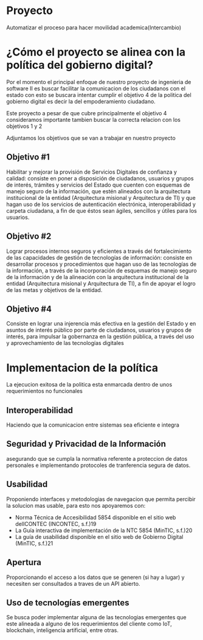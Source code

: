# Proyecto

Automatizar el proceso para hacer movilidad academica(Intercambio)

# ¿Cómo el proyecto se alinea con la política del gobierno digital?

Por el momento el principal enfoque de nuestro proyecto de ingenieria de software II es buscar 
facilitar la comunicacion de los ciudadanos con el estado con esto se buscara intentar cumplir
el objetivo 4 de la politica del gobierno digital es decir la del empoderamiento ciudadano.

Este proyecto a pesar de que cubre principalmente el objetivo 4 consideramos importante tambien
buscar la correcta relacion con los objetivos 1 y 2

Adjuntamos los objetivos que se van a trabajar en nuestro proyecto

## Objetivo #1 

Habilitar y mejorar la provisión de Servicios Digitales de confianza y calidad: consiste
en poner a disposición de ciudadanos, usuarios y grupos de interés, trámites y servicios del
Estado que cuenten con esquemas de manejo seguro de la información, que estén alineados
con la arquitectura institucional de la entidad (Arquitectura misional y Arquitectura de TI) y
que hagan uso de los servicios de autenticación electrónica, interoperabilidad y carpeta
ciudadana, a fin de que éstos sean ágiles, sencillos y útiles para los usuarios.

## Objetivo #2 

Lograr procesos internos seguros y eficientes a través del fortalecimiento de las
capacidades de gestión de tecnologías de información: consiste en desarrollar procesos y
procedimientos que hagan uso de las tecnologías de la información, a través de la
incorporación de esquemas de manejo seguro de la información y de la alineación con la
arquitectura institucional de la entidad (Arquitectura misional y Arquitectura de TI), a fin de
apoyar el logro de las metas y objetivos de la entidad.


## Objetivo #4 

Consiste en lograr una injerencia más efectiva en la gestión del Estado y en asuntos de interés público
por parte de ciudadanos, usuarios y grupos de interés, para impulsar la gobernanza en la
gestión pública, a través del uso y aprovechamiento de las tecnologías digitales

# Implementacion de la política
La ejecucion exitosa de la politica esta enmarcada dentro de unos requerimientos no funcionales 
## Interoperabilidad
Haciendo que la comunicacion entre sistemas sea eficiente e integra
## Seguridad y Privacidad de la Información
asegurando que se cumpla la normativa referente a proteccion de datos personales e implementando protocoles de tranferencia segura de datos.
## Usabilidad
Proponiendo interfaces y metodologias de navegacion que permita percibir la solucion mas usable, para esto nos apoyaremos con:
* Norma Técnica de Accesibilidad 5854 disponible en el sitio web delICONTEC (INCONTEC, s.f.)19
* La Guía interactiva de implementación de la NTC 5854 (MinTIC, s.f.)20
* La guía de usabilidad disponible en el sitio web de Gobierno Digital (MinTIC, s.f.)21

## Apertura
Proporcionando el acceso a los datos que se generen (si hay a lugar) y necesiten ser consultados a traves de un API abierto.
## Uso de tecnologías emergentes
Se busca poder implementar alguna de las tecnologias emergentes que este alineada a alguno de los requerimientos del cliente como IoT, blockchain, inteligencia artificial, entre otras.
